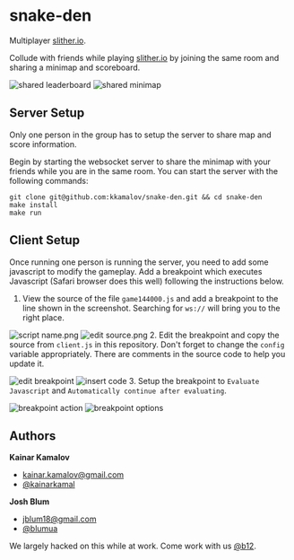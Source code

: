 # snake-den
Multiplayer [slither.io](http://slither.io).

Collude with friends while playing [slither.io](http://slither.io) by joining
the same room and sharing a minimap and scoreboard.

![shared leaderboard][shared-leaderboard]
![shared minimap][shared-minimap]


## Server Setup
Only one person in the group has to setup the server to share map and score
information.

Begin by starting the websocket server to share the minimap with your friends
while you are in the same room. You can start the server with the following
commands:

```
git clone git@github.com:kkamalov/snake-den.git && cd snake-den
make install
make run
```

## Client Setup
Once running one person is running the server, you need to add some javascript
to modify the gameplay. Add a breakpoint which executes Javascript (Safari
browser does this well) following the instructions below.

1. View the source of the file `game144000.js` and add a breakpoint to the line
   shown in the screenshot. Searching for `ws://` will bring you to the right
   place.

![script name.png][script-name]
![edit source.png][edit-source]
2. Edit the breakpoint and copy the source from `client.js` in this repository.
   Don't forget to change the `config` variable appropriately. There are
   comments in the source code to help you update it.

![edit breakpoint][edit-breakpoint]
![insert code][insert-code]
3. Setup the breakpoint to `Evaluate Javascript` and `Automatically continue
   after evaluating`.

![breakpoint action][breakpoint-action]
![breakpoint options][breakpoint-options]

## Authors

**Kainar Kamalov**
+ [kainar.kamalov@gmail.com](mailto:kainar.kamalov@gmail.com)
+ [@kainarkamal](https://twitter.com/kainarkamal)

**Josh Blum**
+ [jblum18@gmail.com](mailto:jblum18@gmail.com)
+ [@blumua](https://twitter.com/blumua)

We largely hacked on this while at work. Come work with us
[@b12](https://b12.io/about/#/Team).

[shared-minimap]: https://github.com/kkamalov/snake-den/raw/master/screenshots/shared-minimap.png "Shared Minimap"
[shared-leaderboard]: https://github.com/kkamalov/snake-den/raw/master/screenshots/shared-leaderboard.png "Shared Leaderboard"
[script-name]: https://github.com/kkamalov/snake-den/raw/master/screenshots/script-name.png "Script Name"
[edit-source]: https://github.com/kkamalov/snake-den/raw/master/screenshots/edit-source.png "Edit Source"
[edit-breakpoint]: https://github.com/kkamalov/snake-den/raw/master/screenshots/edit-breakpoint.png "Edit Breakpoint"
[insert-code]: https://github.com/kkamalov/snake-den/raw/master/screenshots/insert-code.png "Insert Code"
[breakpoint-action]: https://github.com/kkamalov/snake-den/raw/master/screenshots/action.png "Breakpoint Action"
[breakpoint-options]: https://github.com/kkamalov/snake-den/raw/master/screenshots/options.png "Breakpoint Options"

